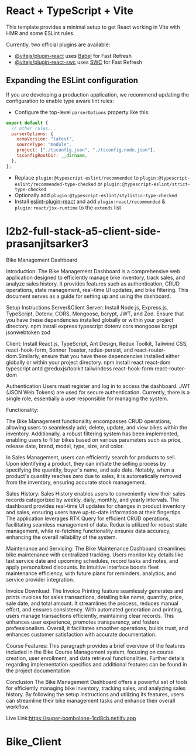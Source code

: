 # React + TypeScript + Vite

This template provides a minimal setup to get React working in Vite with HMR and some ESLint rules.

Currently, two official plugins are available:

- [@vitejs/plugin-react](https://github.com/vitejs/vite-plugin-react/blob/main/packages/plugin-react/README.md) uses [Babel](https://babeljs.io/) for Fast Refresh
- [@vitejs/plugin-react-swc](https://github.com/vitejs/vite-plugin-react-swc) uses [SWC](https://swc.rs/) for Fast Refresh

## Expanding the ESLint configuration

If you are developing a production application, we recommend updating the configuration to enable type aware lint rules:

- Configure the top-level `parserOptions` property like this:

```js
export default {
  // other rules...
  parserOptions: {
    ecmaVersion: "latest",
    sourceType: "module",
    project: ["./tsconfig.json", "./tsconfig.node.json"],
    tsconfigRootDir: __dirname,
  },
};
```

- Replace `plugin:@typescript-eslint/recommended` to `plugin:@typescript-eslint/recommended-type-checked` or `plugin:@typescript-eslint/strict-type-checked`
- Optionally add `plugin:@typescript-eslint/stylistic-type-checked`
- Install [eslint-plugin-react](https://github.com/jsx-eslint/eslint-plugin-react) and add `plugin:react/recommended` & `plugin:react/jsx-runtime` to the `extends` list

# l2b2-full-stack-a5-client-side-prasanjitsarker3

Bike Management Dashboard

Introduction:
The Bike Management Dashboard is a comprehensive web application designed to efficiently manage bike inventory, track sales, and analyze sales history. It provides features such as authentication, CRUD operations, state management, real-time UI updates, and bike filtering. This document serves as a guide for setting up and using the dashboard.

Setup Instructions Server&Client
Server:
Install Node.js, Express.js, TypeScript, Dotenv, CORS, Mongoose, bcrypt, JWT, and Zod.
Ensure that you have these dependencies installed globally or within your project directory.
npm install express typescript dotenv cors mongoose bcrypt jsonwebtoken zod

Client:
Install React.js, TypeScript, Ant Design, Redux Toolkit, Tailwind CSS, react-hook-form, Sonner Toaster, redux-persist, and react-router-dom.Similarly, ensure that you have these dependencies installed either globally or within your project directory.
npm install react react-dom typescript antd @reduxjs/toolkit tailwindcss react-hook-form react-router-dom

Authentication
Users must register and log in to access the dashboard.
JWT (JSON Web Tokens) are used for secure authentication.
Currently, there is a single role, essentially a user responsible for managing the system.

Functionality:

The Bike Management functionality encompasses CRUD operations, allowing users to seamlessly add, delete, update, and view bikes within the inventory. Additionally, a robust filtering system has been implemented, enabling users to filter bikes based on various parameters such as price, release date, brand, model, type, size, and color.

In Sales Management, users can efficiently search for products to sell. Upon identifying a product, they can initiate the selling process by specifying the quantity, buyer's name, and sale date. Notably, when a product's quantity reaches zero due to sales, it is automatically removed from the inventory, ensuring accurate stock management.

Sales History:
Sales History enables users to conveniently view their sales records categorized by weekly, daily, monthly, and yearly intervals. The dashboard provides real-time UI updates for changes in product inventory and sales, ensuring users have up-to-date information at their fingertips. The application leverages RTK Query for efficient CRUD operations, facilitating seamless management of data. Redux is utilized for robust state management, while re-fetching functionality ensures data accuracy, enhancing the overall reliability of the system.

Maintenance and Servicing:
The Bike Maintenance Dashboard streamlines bike maintenance with centralized tracking. Users monitor key details like last service date and upcoming schedules, record tasks and notes, and apply personalized discounts. Its intuitive interface boosts fleet maintenance efficiency, with future plans for reminders, analytics, and service provider integration.

Invoice Download:
The Invoice Printing feature seamlessly generates and prints invoices for sales transactions, detailing bike name, quantity, price, sale date, and total amount. It streamlines the process, reduces manual effort, and ensures consistency. With automated generation and printing, users manage transactions efficiently, maintaining clear records. This enhances user experience, promotes transparency, and fosters professionalism. Overall, it facilitates smoother operations, builds trust, and enhances customer satisfaction with accurate documentation.

Course Features:
This paragraph provides a brief overview of the features included in the Bike Course Management system, focusing on course creation, user enrollment, and data retrieval functionalities. Further details regarding implementation specifics and additional features can be found in the project documentation

Conclusion
The Bike Management Dashboard offers a powerful set of tools for efficiently managing bike inventory, tracking sales, and analyzing sales history. By following the setup instructions and utilizing its features, users can streamline their bike management tasks and enhance their overall workflow.

Live Link:https://super-bombolone-1cd8cb.netlify.app

# Bike_Client
